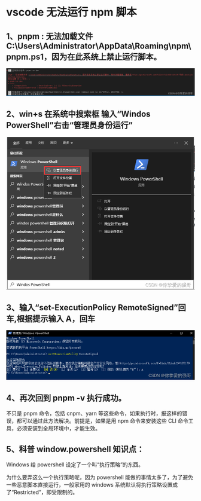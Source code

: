 # vscode 无法运行 npm 脚本

## 1、pnpm : 无法加载文件 C:\Users\Administrator\AppData\Roaming\npm\pnpm.ps1，因为在此系统上禁止运行脚本。

![p1](./p1.png)

## 2、win+s 在系统中搜索框 输入“Windos PowerShell”右击“管理员身份运行”

![p2](./p2.png)

## 3、输入“set-ExecutionPolicy RemoteSigned”回车,根据提示输入 A，回车

![p3](./p3.png)

## 4、再次回到 pnpm -v 执行成功。

不只是 pnpm 命令，包括 cnpm、yarn 等这些命令，如果执行时，报这样的错误，都可以通过此方法解决。前提是，如果是用 npm 命令来安装这些 CLI 命令工具，必须安装到全局环境中，才能生效。

## 5、科普 window.powershell 知识点：

Windows 给 powershell 设定了一个叫“执行策略”的东西。

为什么要弄这么一个执行策略呢，因为 powershell 能做的事情太多了，为了避免一些恶意脚本直接运行，一般家用的 windows 系统默认将执行策略设置成了“Restricted”，即受限制的。

